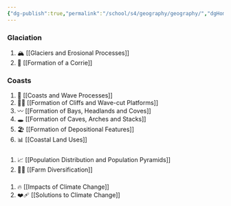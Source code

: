 ```yaml
---
{"dg-publish":true,"permalink":"/school/s4/geography/geography/","dgHomeLink":true,"dgPassFrontmatter":false}
---
```




<div class="transclusion internal-embed is-loaded"><div class="markdown-embed">

<div class="markdown-embed-title">



</div>



### Glaciation
1. 🏔️ [[Glaciers and Erosional Processes]]
2. 💺 [[Formation of a Corrie]]

### Coasts
1. 🌊 [[Coasts and Wave Processes]]
2. 🧗‍♀️ [[Formation of Cliffs and Wave-cut Platforms]]
3. 〰️ [[Formation of Bays, Headlands and Coves]]
4. 🕳️ [[Formation of Caves, Arches and Stacks]]
5. 🏖️ [[Formation of Depositional Features]]
6. 📊 [[Coastal Land Uses]]


</div></div>



<div class="transclusion internal-embed is-loaded"><div class="markdown-embed">

<div class="markdown-embed-title">

 ###


</div>



1. 📈 [[Population Distribution and Population Pyramids]]
2. 🧑‍🌾 [[Farm Diversification]]


</div></div>



<div class="transclusion internal-embed is-loaded"><div class="markdown-embed">

<div class="markdown-embed-title">

 ###


</div>



1. 🔥 [[Impacts of Climate Change]]
2. ❤️‍🩹 [[Solutions to Climate Change]]


</div></div>

